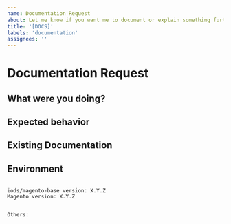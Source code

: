```yaml
---
name: Documentation Request
about: Let me know if you want me to document or explain something further.
title: '[DOCS]'
labels: 'documentation'
assignees: ''
---
```


<!--
PLEASE HELP US PROCESS GITHUB ISSUES FASTER BY PROVIDING THE FOLLOWING INFORMATION.

ISSUES MISSING IMPORTANT INFORMATION MAY BE CLOSED WITHOUT INVESTIGATION.
-->

# Documentation Request

## What were you doing?
<!-- Describe how you came to need the documentation. -->


## Expected behavior
<!-- Describe not only **what** you would like to see documented, but also **where** you'd like to see it. -->


## Existing Documentation
<!-- Describe any existing documentation that would potentially require change. -->

## Environment

<pre><code>
iods/magento-base version: X.Y.Z
Magento version: X.Y.Z 
<!-- Check whether this is still an issue in the most recent Core version -->
 
Others:
<!-- Anything else relevant?  Operating system version, IDE, package manager, ... -->
</code></pre>
